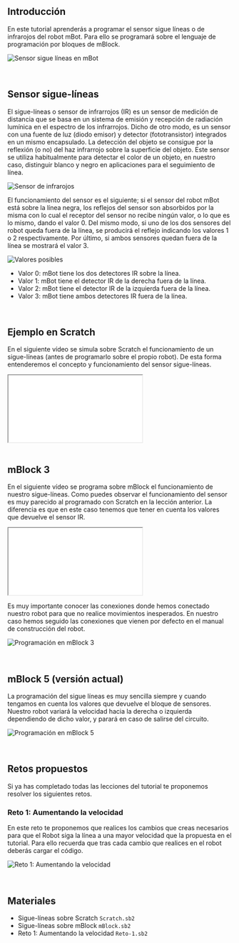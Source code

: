 ## Introducción

En este tutorial aprenderás a programar el sensor sigue líneas o de infrarojos del robot mBot. Para ello se programará sobre el lenguaje de programación por bloques de mBlock.

![](img/preview.gif "Sensor sigue líneas en mBot")



<br />



## Sensor sigue-líneas

El sigue-líneas o sensor de infrarrojos (IR) es un sensor de medición de distancia que se basa en un sistema de emisión y recepción de radiación lumínica en el espectro de los infrarrojos. Dicho de otro modo, es un sensor con una fuente de luz (diodo emisor) y detector (fototransistor) integrados en un mismo encapsulado. La detección del objeto se consigue por la reflexión (o no) del haz infrarrojo sobre la superficie del objeto. Este sensor se utiliza habitualmente para detectar el color de un objeto, en nuestro caso, distinguir blanco y negro en aplicaciones para el seguimiento de línea.

![](img/sigue-lineas.jpg "Sensor de infrarojos")

El funcionamiento del sensor es el siguiente; si el sensor del robot mBot está sobre la línea negra, los reflejos del sensor son absorbidos por la misma con lo cual el receptor del sensor no recibe ningún valor, o lo que es lo mismo, dando el valor 0. Del mismo modo, si uno de los dos sensores del robot queda fuera de la línea, se producirá el reflejo indicando los valores 1 o 2 respectivamente. Por último, si ambos sensores quedan fuera de la línea se mostrará el valor 3.

![](img/sensor-ir.jpg "Valores posibles")

- Valor 0: mBot tiene los dos detectores IR sobre la línea.
- Valor 1: mBot tiene el detector IR de la derecha fuera de la línea.
- Valor 2: mBot tiene el detector IR de la izquierda fuera de la línea.
- Valor 3: mBot tiene ambos detectores IR fuera de la línea.



<br />



## Ejemplo en Scratch

En el siguiente vídeo se simula sobre Scratch el funcionamiento de un sigue-líneas (antes de programarlo sobre el propio robot). De esta forma entenderemos el concepto y funcionamiento del sensor sigue-líneas.

<div class="iframe">
  <iframe src="//www.youtube.com/embed/6RPOuI9MhvE" allowfullscreen></iframe>
</div>



<br />



## mBlock 3

En el siguiente vídeo se programa sobre mBlock el funcionamiento de nuestro sigue-líneas. Como puedes observar el funcionamiento del sensor es muy parecido al programado con Scratch en la lección anterior. La diferencia es que en este caso tenemos que tener en cuenta los valores que devuelve el sensor IR.

<div class="iframe">
  <iframe src="//www.youtube.com/embed/NBkQY4pj7mA" allowfullscreen></iframe>
</div>

Es muy importante conocer las conexiones donde hemos conectado nuestro robot para que no realice movimientos inesperados. En nuestro caso hemos seguido las conexiones que vienen por defecto en el manual de construcción del robot.

![](img/mblock-3-codigo-siguelineas.jpg "Programación en mBlock 3")



<br />



## mBlock 5 (versión actual)

La programación del sigue líneas es muy sencilla siempre y cuando tengamos en cuenta los valores que devuelve el bloque de sensores. Nuestro robot variará la velocidad hacia la derecha o izquierda dependiendo de dicho valor, y parará en caso de salirse del circuito.

![](img/mblock-5-codigo-siguelineas.jpg "Programación en mBlock 5")



<br />



## Retos propuestos

Si ya has completado todas las lecciones del tutorial te proponemos resolver los siguientes retos.

### Reto 1: Aumentando la velocidad

En este reto te proponemos que realices los cambios que creas necesarios para que el Robot siga la línea a una mayor velocidad que la propuesta en el tutorial. Para ello recuerda que tras cada cambio que realices en el robot deberás cargar el código.

![](img/reto-1.jpg "Reto 1: Aumentando la velocidad")



<br />



## Materiales

- Sigue-líneas sobre Scratch `Scratch.sb2`
- Sigue-líneas sobre mBlock `mBlock.sb2`
- Reto 1: Aumentando la velocidad `Reto-1.sb2`
